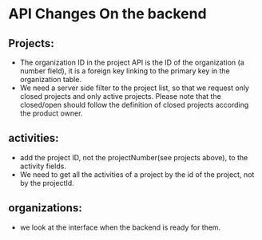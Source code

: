 # API Changes On the backend

## Projects:
- The organization ID in the project API is the ID of the organization (a number field), it is a foreign key linking to the primary key in the organization table.
- We need a server side filter to the project list, so that we request only closed projects and only active projects. Please note that the closed/open should follow the definition of closed projects according the product owner.



## activities:
- add the project ID, not the projectNumber(see projects above), to the activity fields.
- We need to get all the activities of a project by the id of the project, not by the projectId.


## organizations: 
- we look at the interface when the backend is ready for them.